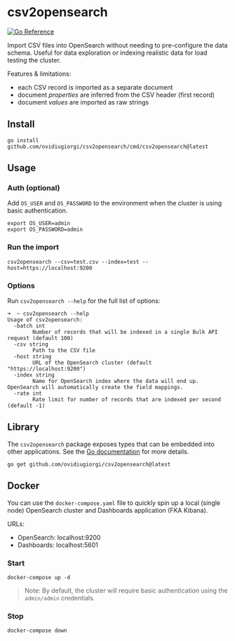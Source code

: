 # csv2opensearch

[![Go Reference](https://pkg.go.dev/badge/github.com/ovidiugiorgi/csv2opensearch.svg)](https://pkg.go.dev/github.com/ovidiugiorgi/csv2opensearch)

Import CSV files into OpenSearch without needing to pre-configure the data schema. Useful for data exploration or indexing realistic data for load testing the cluster.

Features & limitations:
- each CSV record is imported as a separate document
- document _properties_ are inferred from the CSV header (first record)
- document _values_ are imported as raw strings

## Install

```
go install github.com/ovidiugiorgi/csv2opensearch/cmd/csv2opensearch@latest
```

## Usage

### Auth (optional)

Add `OS_USER` and `OS_PASSWORD` to the environment when the cluster is using basic authentication.

```
export OS_USER=admin
export OS_PASSWORD=admin
```

### Run the import

```
csv2opensearch --csv=test.csv --index=test --host=https://localhost:9200 
```

### Options

Run `csv2opensearch --help` for the full list of options:

```
➜  ~ csv2opensearch --help
Usage of csv2opensearch:
  -batch int
        Number of records that will be indexed in a single Bulk API request (default 100)
  -csv string
        Path to the CSV file
  -host string
        URL of the OpenSearch cluster (default "https://localhost:9200")
  -index string
        Name for OpenSearch index where the data will end up. OpenSearch will automatically create the field mappings.
  -rate int
        Rate limit for number of records that are indexed per second (default -1)
```

## Library

The `csv2opensearch` package exposes types that can be embedded into other applications. See the [Go documentation](https://pkg.go.dev/github.com/ovidiugiorgi/csv2opensearch) for more details.

```
go get github.com/ovidiugiorgi/csv2opensearch@latest
```

## Docker

You can use the `docker-compose.yaml` file to quickly spin up a local (single node) OpenSearch cluster and Dashboards application (FKA Kibana).

URLs:
- OpenSearch: localhost:9200
- Dashboards: localhost:5601

### Start

```
docker-compose up -d
```

> Note: By default, the cluster will require basic authentication using the `admin/admin` credentials.

### Stop

```
docker-compose down
```